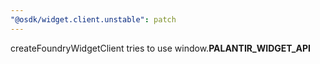 ```yaml
---
"@osdk/widget.client.unstable": patch
---
```


createFoundryWidgetClient tries to use window.**PALANTIR_WIDGET_API**
